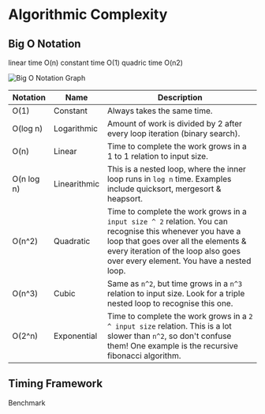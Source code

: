 # Algorithmic Complexity

## Big O Notation

linear time O(n)
constant time O(1)
quadric time O(n2)

![Big O Notation Graph](https://upload.wikimedia.org/wikipedia/commons/thumb/7/7e/Comparison_computational_complexity.svg/1024px-Comparison_computational_complexity.svg.png)

|Notation|Name|Description|
|--------|----|-----------|
|O(1)|Constant|Always takes the same time.|
|O(log n)|Logarithmic|Amount of work is divided by 2 after every loop iteration (binary search).|
|O(n)|Linear|Time to complete the work grows in a 1 to 1 relation to input size.|
|O(n log n)|Linearithmic|This is a nested loop, where the inner loop runs in ```log n``` time. Examples include quicksort, mergesort & heapsort.|
|O(n^2)|Quadratic|Time to complete the work grows in a ```input size ^ 2``` relation. You can recognise this whenever you have a loop that goes over all the elements & every iteration of the loop also goes over every element. You have a nested loop.|
|O(n^3)|Cubic|Same as ```n^2```, but time grows in a ```n^3``` relation to input size. Look for a triple nested loop to recognise this one.|
|O(2^n)|Exponential|Time to complete the work grows in a ```2 ^ input size``` relation. This is a lot slower than ```n^2```, so don't confuse them! One example is the recursive fibonacci algorithm.|

## Timing Framework

Benchmark

##
